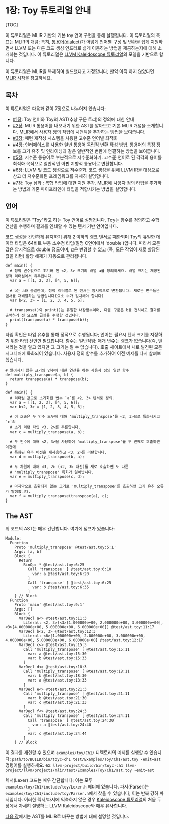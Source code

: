 # 1장: Toy 튜토리얼 안내

[TOC]

이 튜토리얼은 MLIR 기반의 기본 toy 언어 구현을 통해 실행됩니다. 이 튜토리얼의 목표는 MLIR의 개념; 특히, [통용어(dialect)](../../LangRef.md#dialects)가 어떻게 언어별 구성 및 변환을 쉽게 지원하면서 LLVM 또는 다른 코드 생성 인프라로 쉽게 이동하는 방법을 제공하는지에 대해 소개하는 것입니다.
이 튜토리얼은 [LLVM Kaleidoscope 튜토리얼](https://llvm.org/docs/tutorial/MyFirstLanguageFrontend/index.html)의 모델을 기반으로 합니다.

이 튜토리얼은 MLIR을 복제하여 빌드했다고 가정합니다; 만약 아직 하지 않았다면 [MLIR 시작](https://github.com/tensorflow/mlir#getting-started-with-mlir)을 참고하세요.

## 목차

이 튜토리얼은 다음과 같이 7장으로 나누어져 있습니다:

-   [#1장](Ch-1.md): Toy 언어와 Toy의 AST(추상 구문 트리)의 정의에 대한 안내
-   [#2장](Ch-2.md): MLIR 통용어를 내보내기 위한 AST를 알아보고 기본 MLIR 개념을 소개합니다. MLIR에서 사용자 정의 작업에 시맨틱을 추가하는 방법을 보여줍니다.
-   [#3장](Ch-3.md): 패턴 재작성 시스템을 사용한 고수준 언어별 최적화
-   [#4장](Ch-4.md): 인터페이스를 사용한 일반 통용어 독립적 변환 작성 방법. 통용어의 특정 정보를 크기 유추 및 인라이닝과 같은 일반적인 변환에 연결하는 방법을 보여줍니다.
-   [#5장](Ch-5.md): 저수준 통용어로 부분적으로 저수준화하기. 고수준 언어로 된 각각의 용어를 최적화 목적으로 일반적인 아핀 지향적 통용어로 변환합니다.
-   [#6장](Ch-6.md): LLVM 및 코드 생성으로 저수준화. 코드 생성을 위해 LLVM IR을 대상으로 삼고 더 저수준화된 프레임워크를 자세히 설명합니다.
-   [#7장](Ch-7.md): Toy 심화 : 복합 타입에 대한 지원 추가. MLIR에 사용자 정의 타입을 추가하는 방법과 기존 파이프라인에 타입을 적합시키는 방법을 설명합니다.

## 언어

이 튜토리얼은 "Toy"라고 하는 Toy 언어로 설명됩니다.
Toy는 함수를 정의하고 수학 연산을 수행하며 결과를 인쇄할 수 있는 텐서 기반 언어입니다.

코드 생성을 간단하게 유지하기 위해 2 이하의 랭크 텐서로 제한되며 Toy의 유일한 데이터 타입은 64비트 부동 소수점 타입(일명 C언어에서 'double')입니다. 따라서 모든 값은 암시적으로 double 정도이며, `값`은 변경할 수 없고 (즉, 모든 작업이 새로 할당된 값을 리턴) 할당 해제가 자동으로 관리됩니다.

```Toy {.toy}
def main() {
  # 정적 변수값으로 초기화 된 <2, 3> 크기의 배열 a를 정의하세요. 배열 크기는 제공된 정적 리터럴에서 유추됩니다.
  var a = [[1, 2, 3], [4, 5, 6]];

  # b는 a와 동일한데, 정적 리터럴로 된 텐서는 암시적으로 변환됩니다: 새로운 변수들은 텐서를 재배열하는 방법입니다(요소 수가 일치해야 합니다)
  var b<2, 3> = [1, 2, 3, 4, 5, 6];

  # transpose()와 print()는 유일한 내장함수이며, 다음 구문은 b를 전치하고 결과를 출력하기 전 요소별 곱셈을 수행할 것입니다.
  print(transpose(a) * transpose(b));
}
```

타입 확인은 타입 유추를 통해 정적으로 수행됩니다; 언어는 필요시 텐서 크기를 지정하기 위한 타입 선언만 필요합니다.
함수는 일반적임: 매개 변수는 랭크가 없습니다(즉, 텐서라는 것을 알고 있지만 그 크기는 알 수 없습니다).
호출 사이트에서 새로 발견된 모든 시그니처에 특화되어 있습니다.
사용자 정의 함수를 추가하여 이전 예제를 다시 살펴보겠습니다.

```Toy {.toy}
# 알려지지 않은 크기의 인수에 대한 연산을 하는 사용자 정의 일반 함수
def multiply_transpose(a, b) {
  return transpose(a) * transpose(b);
}

def main() {
  # 리터럴 값으로 초기화된 변수 `a`를 <2, 3> 텐서로 정의.
  var a = [[1, 2, 3], [4, 5, 6]];
  var b<2, 3> = [1, 2, 3, 4, 5, 6];

  # 이 호출은 두 인수 모두에 대해 'multiply_transpose'를 <2, 3>으로 특화시키고 `c`의
  # 초기 리턴 타입 <3, 2>를 추론합니다.
  var c = multiply_transpose(a, b);

  # 두 인수에 대해 <2, 3>을 사용하여 'multiply_transpose'를 두 번째로 호출하면 이전에
  # 특화된 유추 버전을 재사용하고 <3, 2>를 리턴합니다.
  var d = multiply_transpose(b, a);

  # 두 차원에 대해 <3, 2> (<2, 3> 대신)를 새로 호출하면 또 다른
  # 'multiply_transpose' 특화가 일어납니다.
  var e = multiply_transpose(c, d);

  # 마지막으로 호환되지 않는 크기로 'multiply_transpose'를 호출하면 크기 유추 오류가 발생합니다.
  var f = multiply_transpose(transpose(a), c);
}
```

## The AST

위 코드의 AST는 매우 간단합니다. 여기에 덤프가 있습니다:

```
Module:
  Function
    Proto 'multiply_transpose' @test/ast.toy:5:1'
    Args: [a, b]
    Block {
      Return
        BinOp: * @test/ast.toy:6:25
          Call 'transpose' [ @test/ast.toy:6:10
            var: a @test/ast.toy:6:20
          ]
          Call 'transpose' [ @test/ast.toy:6:25
            var: b @test/ast.toy:6:35
          ]
    } // Block
  Function
    Proto 'main' @test/ast.toy:9:1'
    Args: []
    Block {
      VarDecl a<> @test/ast.toy:11:3
        Literal: <2, 3>[<3>[1.000000e+00, 2.000000e+00, 3.000000e+00], <3>[4.000000e+00, 5.000000e+00, 6.000000e+00]] @test/ast.toy:11:17
      VarDecl b<2, 3> @test/ast.toy:12:3
        Literal: <6>[1.000000e+00, 2.000000e+00, 3.000000e+00, 4.000000e+00, 5.000000e+00, 6.000000e+00] @test/ast.toy:12:17
      VarDecl c<> @test/ast.toy:15:3
        Call 'multiply_transpose' [ @test/ast.toy:15:11
          var: a @test/ast.toy:15:30
          var: b @test/ast.toy:15:33
        ]
      VarDecl d<> @test/ast.toy:18:3
        Call 'multiply_transpose' [ @test/ast.toy:18:11
          var: b @test/ast.toy:18:30
          var: a @test/ast.toy:18:33
        ]
      VarDecl e<> @test/ast.toy:21:3
        Call 'multiply_transpose' [ @test/ast.toy:21:11
          var: b @test/ast.toy:21:30
          var: c @test/ast.toy:21:33
        ]
      VarDecl f<> @test/ast.toy:24:3
        Call 'multiply_transpose' [ @test/ast.toy:24:11
          Call 'transpose' [ @test/ast.toy:24:30
            var: a @test/ast.toy:24:40
          ]
          var: c @test/ast.toy:24:44
        ]
    } // Block
```

이 결과를 재현할 수 있으며 `examples/toy/Ch1/` 디렉토리의 예제를 실행할 수 있습니다;
`path/to/BUILD/bin/toyc-ch1 test/Examples/Toy/Ch1/ast.toy -emit=ast`
명령어를 실행하세요.
ex: `llvm-project/build/bin/toyc-ch1
llvm-project/llvm/projects/mlir/test/Examples/Toy/Ch1/ast.toy -emit=ast`

렉서(Lexer) 코드는 매우 간단합니다; 이는 모두 `examples/toy/Ch1/include/toy/Lexer.h` 헤더에 있습니다.
파서(Parser)는 `examples/toy/Ch1/include/toy/Parser.h`에서 찾을 수 있습니다; 이는 반복 강하 파서입니다.
이러한 렉서/파서에 익숙하지 않은 경우 [Kaleidoscope 튜토리얼](https://llvm.org/docs/tutorial/MyFirstLanguageFrontend/LangImpl02.html)의 처음 두 장에서 자세히 설명하는 LLVM Kaleidoscope와 매우 유사합니다.

[다음 장](Ch-2.md)에서는 AST를 MLIR로 바꾸는 방법에 대해 설명할 것입니다.
